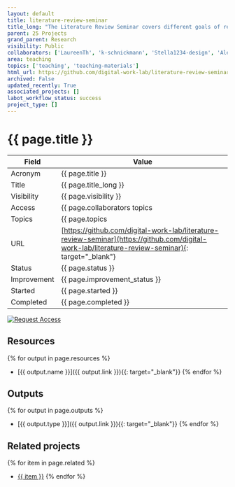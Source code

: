 ```yaml
---
layout: default
title: literature-review-seminar
title_long: "The Literature Review Seminar covers different goals of reviews, the steps of the process, qualities, and tools."
parent: 25 Projects
grand_parent: Research
visibility: Public
collaborators: ['LaureenTh', 'k-schnickmann', 'Stella1234-design', 'Alexa-St']
area: teaching
topics: ['teaching', 'teaching-materials']
html_url: https://github.com/digital-work-lab/literature-review-seminar
archived: False
updated_recently: True
associated_projects: []
labot_workflow_status: success
project_type: []
---
```


# {{ page.title }}

Field               | Value
------------------- | ----------------------------------
Acronym             | {{ page.title }}
Title               | {{ page.title_long }}
Visibility          | {{ page.visibility }}
Access              | {{ page.collaborators topics | join: ", "}}
Topics              | {{ page.topics | join: ", " }}
URL                 | [https://github.com/digital-work-lab/literature-review-seminar](https://github.com/digital-work-lab/literature-review-seminar){: target="_blank"}
Status              | {{ page.status }}
Improvement         | {{ page.improvement_status }}
Started             | {{ page.started }}
Completed           | {{ page.completed }}

[![Request Access](https://img.shields.io/badge/Request-Access-blue?style=for-the-badge)](https://github.com/digital-work-lab/handbook/issues/new?assignees=geritwagner&labels=access+request&template=request-repo-access.md&title=%5BAccess+Request%5D+Request+for+access+to+repository)

## Resources

{% for output in page.resources %}
- [{{ output.name }}]({{ output.link }}){{: target="_blank"}}
{% endfor %}
## Outputs

{% for output in page.outputs %}
- [{{ output.type }}]({{ output.link }}){{: target="_blank"}}
{% endfor %}
## Related projects 

{% for item in page.related %}
- <a href="{{ item }}">{{ item }}</a>
{% endfor %}
